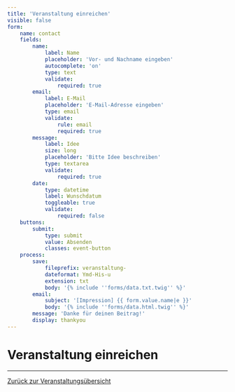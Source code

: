 ```yaml
---
title: 'Veranstaltung einreichen'
visible: false
form:
    name: contact
    fields:
        name:
            label: Name
            placeholder: 'Vor- und Nachname eingeben'
            autocomplete: 'on'
            type: text
            validate:
                required: true
        email:
            label: E-Mail
            placeholder: 'E-Mail-Adresse eingeben'
            type: email
            validate:
                rule: email
                required: true
        message:
            label: Idee
            size: long
            placeholder: 'Bitte Idee beschreiben'
            type: textarea
            validate:
                required: true
        date:
            type: datetime
            label: Wunschdatum
            toggleable: true
            validate:
                required: false
    buttons:
        submit:
            type: submit
            value: Absenden
            classes: event-button
    process:
        save:
            fileprefix: veranstaltung-
            dateformat: Ymd-His-u
            extension: txt
            body: '{% include ''forms/data.txt.twig'' %}'
        email:
            subject: '[Impression] {{ form.value.name|e }}'
            body: '{% include ''forms/data.html.twig'' %}'
        message: 'Danke für deinen Beitrag!'
        display: thankyou
---
```


# Veranstaltung einreichen

---
[Zurück zur Veranstaltungsübersicht](/veranstaltungen)
